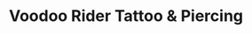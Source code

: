---
title: "Voodoo Rider Tattoo & Piercing"
url: /schwarmstedt/voodoo-rider-tattoo-und-piercing/
shop: Tattoo
---